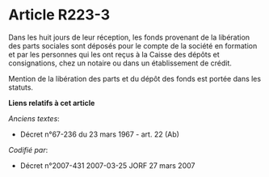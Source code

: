 # Article R223-3

Dans les huit jours de leur réception, les fonds provenant de la libération des parts sociales sont déposés pour le compte de
la société en formation et par les personnes qui les ont reçus à la Caisse des dépôts et consignations, chez un notaire ou
dans un établissement de crédit.

Mention de la libération des parts et du dépôt des fonds est portée dans les statuts.

**Liens relatifs à cet article**

_Anciens textes_:

  - Décret n°67-236 du 23 mars 1967 - art. 22 (Ab)

_Codifié par_:

  - Décret n°2007-431 2007-03-25 JORF 27 mars 2007
